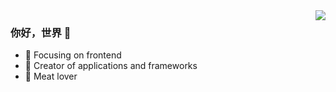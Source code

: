 <img align="right" src="https://github-readme-stats.vercel.app/api?username=xiaoweiaaa&show_icons=true&icon_color=CE1D2D&text_color=718096&bg_color=ffffff&hide_title=true" />

### 你好，世界 👋

- :orange_book: Focusing on frontend
- :hammer: Creator of applications and frameworks
- :meat_on_bone: Meat lover
